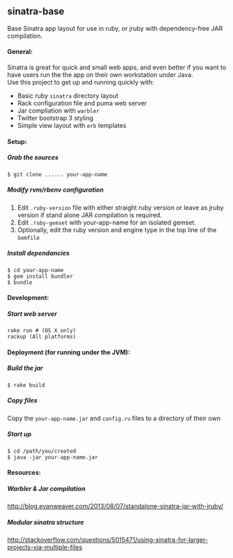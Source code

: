 ## sinatra-base

Base Sinatra app layout for use in ruby, or jruby with dependency-free JAR compilation.

#### General:

Sinatra is great for quick and small web apps, and even better if you want to have users run the the app on their own workstation under Java.
<br/>
Use this project to get up and running quickly with:

- Basic ruby `sinatra` directory layout
- Rack configuration file and puma web server
- Jar compliation with `warbler`
- Twitter bootstrap 3 styling
- Simple view layout with `erb` templates

#### Setup:

##### Grab the sources

	$ git clone ...... your-app-name

##### Modify rvm/rbenv configuration

1. Edit `.ruby-version` file with either straight ruby version or leave as jruby version if stand alone JAR compilation is required.
2. Edit `.ruby-gemset` with your-app-name for an isolated gemset.
3. Optionally, edit the ruby version and engine type in the top line of the `Gemfile` 

##### Install dependancies

	$ cd your-app-name
	$ gem install bundler
	$ bundle

#### Development:

##### Start web server

	rake run # (OS X only)
	rackup (All platforms)

#### Deployment (for running under the JVM):

##### Build the jar

	$ rake build

##### Copy files

Copy the `your-app-name.jar` and `config.ru` files to a directory of their own

##### Start up

	$ cd /path/you/created 
	$ java -jar your-app-name.jar

#### Resources:

##### Warbler & Jar compilation 

http://blog.evanweaver.com/2013/08/07/standalone-sinatra-jar-with-jruby/

##### Modular sinatra structure

http://stackoverflow.com/questions/5015471/using-sinatra-for-larger-projects-via-multiple-files

